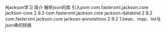 #jackson学习
简介
    解析json的库
引入pom
    <dependency>
    	<groupId>com.fasterxml.jackson.core</groupId>
    	<artifactId>jackson-core</artifactId>
    	<version>2.9.2</version>
    </dependency>
    <dependency>
    	<groupId>com.fasterxml.jackson.core</groupId>
    	<artifactId>jackson-databind</artifactId>
    	<version>2.9.2</version>
    </dependency>
    <dependency>
    	<groupId>com.fasterxml.jackson.core</groupId>
    	<artifactId>jackson-annotations</artifactId>
    	<version>2.9.2</version>
    </dependency>
1.bean、map、list与json串的转换
  